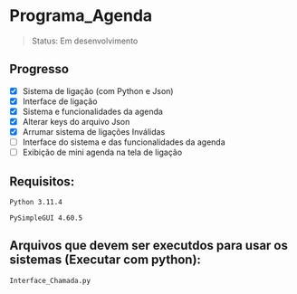 # Programa_Agenda
> Status: Em desenvolvimento

## Progresso
- [x] Sistema de ligação (com Python e Json)
- [x] Interface de ligação
- [x] Sistema e funcionalidades da agenda
- [x] Alterar keys do arquivo Json
- [x] Arrumar sistema de ligações Inválidas
- [ ] Interface do sistema e das funcionalidades da agenda
- [ ] Exibição de mini agenda na tela de ligação

## Requisitos:
```
Python 3.11.4
```
```
PySimpleGUI 4.60.5
```
## Arquivos que devem ser executdos para usar os sistemas (Executar com python):
```
Interface_Chamada.py
```

